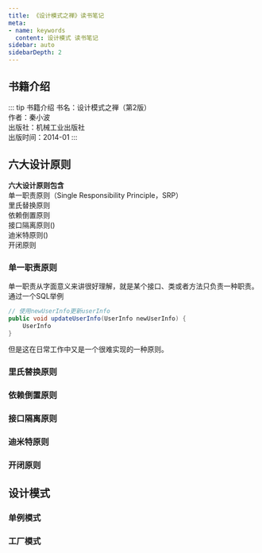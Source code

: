 ```yaml
---
title: 《设计模式之禅》读书笔记
meta:
- name: keywords
  content: 设计模式 读书笔记
sidebar: auto
sidebarDepth: 2
---
```

## 书籍介绍
::: tip 书籍介绍
书名：设计模式之禅（第2版）  
作者：秦小波  
出版社：机械工业出版社  
出版时间：2014-01
:::

## 六大设计原则
**六大设计原则包含**  
单一职责原则（Single Responsibility Principle，SRP）  
里氏替换原则  
依赖倒置原则  
接口隔离原则()  
迪米特原则()  
开闭原则
### 单一职责原则
单一职责从字面意义来讲很好理解，就是某个接口、类或者方法只负责一种职责。通过一个SQL举例
```java
// 使用newUserInfo更新userInfo
public void updateUserInfo(UserInfo newUserInfo) {
    UserInfo
}
```
但是这在日常工作中又是一个很难实现的一种原则。
### 里氏替换原则
### 依赖倒置原则
### 接口隔离原则
### 迪米特原则
### 开闭原则

## 设计模式
### 单例模式
### 工厂模式